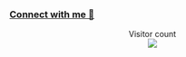 <!-- ![visitors](https://visitor-badge.glitch.me/badge?page_id=Sankhadip-Roy&left_color=green&right_color=red)
![visitors](https://visitor-badge.laobi.icu/badge?page_id=Sankhadip-Roy.Sankhadip-Roy)
 -->
 ### [Connect with me 💬](https://sankhadiproy.live) 
<p align="center"> 
  Visitor count<br>
  <img src="https://profile-counter.glitch.me/Sankhadip-Roy/count.svg" />
</p>
